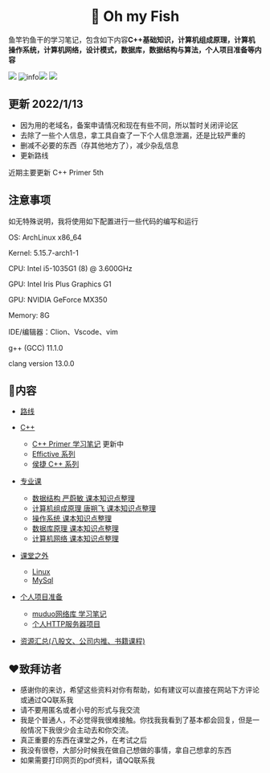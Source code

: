 <h1 align="center">📔 Oh my Fish</h1>
<div align="left">
<p>
鱼竿钓鱼干的学习笔记，包含如下内容<strong>C++基础知识，计算机组成原理，计算机操作系统，计算机网络，设计模式，数据库，数据结构与算法，个人项目准备等内容</strong>
</p>
    </div> 


[![](https://img.shields.io/badge/OS-Arch%20Linux-33aadd?style=flat-square&logo=arch-linux&logoColor=ffffff)](https://www.archlinux.org/) 
![info](https://img.shields.io/badge/Languae-C%2B%2B-green)![](https://img.shields.io/badge/Languae-markdown-orange)
![](https://img.shields.io/badge/Tools-Typora-blue)

## 更新 2022/1/13

* 因为用的老域名，备案申请情况和现在有些不同，所以暂时关闭评论区
* 去除了一些个人信息，拿工具自查了一下个人信息泄漏，还是比较严重的
* 删减不必要的东西（存其他地方了），减少杂乱信息
* 更新路线

近期主要更新 C++ Primer 5th



## 注意事项

如无特殊说明，我将使用如下配置进行一些代码的编写和运行

OS: ArchLinux  x86_64

Kernel: 5.15.7-arch1-1

CPU: Intel i5-1035G1 (8) @ 3.600GHz

GPU: Intel Iris Plus Graphics G1

GPU: NVIDIA GeForce MX350

Memory: 8G

IDE/编辑器：Clion、Vscode、vim

g++ (GCC) 11.1.0

clang version 13.0.0

## 📒内容

* [路线](路线.md)
* [C++](C++/README.md)
  * [C++ Primer 学习笔记](C++/C++primer/README.md) 更新中
  * [Effictive 系列](C++/Effective/README.md)
  * [侯捷 C++ 系列]()
* [专业课]()
	* [数据结构 严蔚敏 课本知识点整理](专业课/数据结构%20严蔚敏/README.md)
	* [计算机组成原理  唐朔飞 课本知识点整理](/专业课/计算机组成原理%20唐朔飞/README.md) 
	* [操作系统 课本知识点整理]()
	* [数据库原理 课本知识点整理]()
	* [计算机网络 课本知识点整理]()


* [课堂之外]()
  * [Linux](课堂之外/Linux)
  * [MySql]()


* [个人项目准备]()
  * [muduo网络库 学习笔记](/项目准备/muduo网络库/README.md)
  * [个人HTTP服务器项目]()
* [资源汇总(八股文、公司内推、书籍课程)]()



## ❤️致拜访者

* 感谢你的来访，希望这些资料对你有帮助，如有建议可以直接在网站下方评论或通过QQ联系我
* 请不要用匿名或者小号的形式与我交流
* 我是个普通人，不必觉得我很难接触。你找我我看到了基本都会回复，但是一般情况下我很少会主动去和你交流。
* 真正重要的东西在课堂之外，在考试之后
* 我没有很卷，大部分时候我在做自己想做的事情，拿自己想拿的东西
* 如果需要打印网页的pdf资料，请QQ联系我





